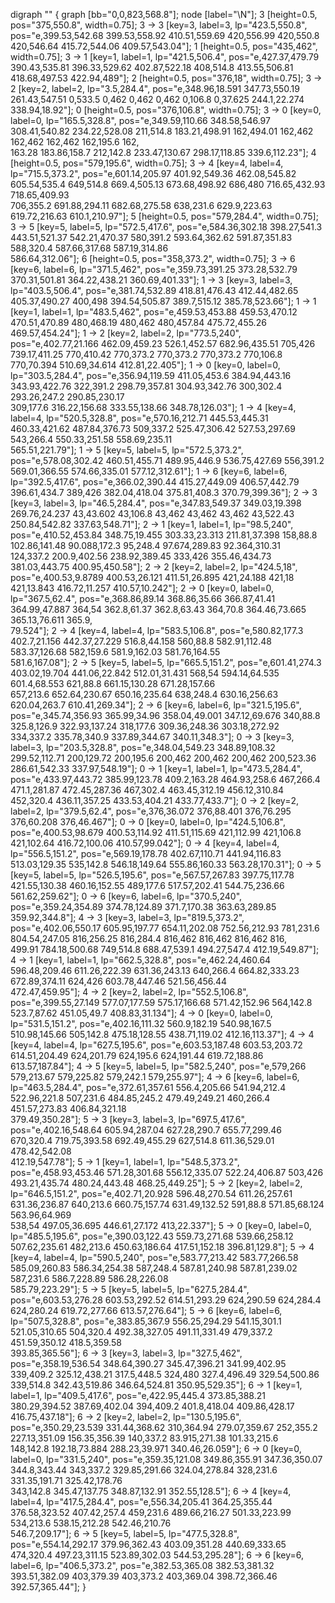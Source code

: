 digraph "" {
	graph [bb="0,0,823,568.8"];
	node [label="\N"];
	3	 [height=0.5,
		pos="375,550.8",
		width=0.75];
	3 -> 3 [key=3,
	label=3,
	lp="423.5,550.8",
	pos="e,399.53,542.68 399.53,558.92 410.51,559.69 420,556.99 420,550.8 420,546.64 415.72,544.06 409.57,543.04"];
1 [height=0.5,
	pos="435,462",
	width=0.75];
3 -> 1 [key=1,
label=1,
lp="421.5,506.4",
pos="e,427.37,479.79 390.43,535.81 396.33,529.62 402.87,522.18 408,514.8 413.55,506.81 418.68,497.53 422.94,489"];
2 [height=0.5,
pos="376,18",
width=0.75];
3 -> 2 [key=2,
label=2,
lp="3.5,284.4",
pos="e,348.96,18.591 347.73,550.19 261.43,547.51 0,533.5 0,462 0,462 0,462 0,106.8 0,37.625 244.1,22.274 338.94,18.92"];
0 [height=0.5,
pos="376,106.8",
width=0.75];
3 -> 0 [key=0,
label=0,
lp="165.5,328.8",
pos="e,349.59,110.66 348.58,546.97 308.41,540.82 234.22,528.08 211,514.8 183.21,498.91 162,494.01 162,462 162,462 162,462 162,195.6 162,\
163.28 183.86,158.7 212,142.8 233.47,130.67 298.17,118.85 339.6,112.23"];
4 [height=0.5,
pos="579,195.6",
width=0.75];
3 -> 4 [key=4,
label=4,
lp="715.5,373.2",
pos="e,601.14,205.97 401.92,549.36 462.08,545.82 605.54,535.4 649,514.8 669.4,505.13 673.68,498.92 686,480 716.65,432.93 718.65,409.93 \
706,355.2 691.88,294.11 682.68,275.58 638,231.6 629.9,223.63 619.72,216.63 610.1,210.97"];
5 [height=0.5,
pos="579,284.4",
width=0.75];
3 -> 5 [key=5,
label=5,
lp="572.5,417.6",
pos="e,584.36,302.18 398.27,541.3 443.51,521.37 542.21,470.37 580,391.2 593.64,362.62 591.87,351.83 588,320.4 587.66,317.68 587.19,314.86 \
586.64,312.06"];
6 [height=0.5,
pos="358,373.2",
width=0.75];
3 -> 6 [key=6,
label=6,
lp="371.5,462",
pos="e,359.73,391.25 373.28,532.79 370.31,501.81 364.22,438.21 360.69,401.33"];
1 -> 3 [key=3,
label=3,
lp="403.5,506.4",
pos="e,381.74,532.89 418.81,476.43 412.44,482.65 405.37,490.27 400,498 394.54,505.87 389.7,515.12 385.78,523.66"];
1 -> 1 [key=1,
label=1,
lp="483.5,462",
pos="e,459.53,453.88 459.53,470.12 470.51,470.89 480,468.19 480,462 480,457.84 475.72,455.26 469.57,454.24"];
1 -> 2 [key=2,
label=2,
lp="773.5,240",
pos="e,402.77,21.166 462.09,459.23 526.1,452.57 682.96,435.51 705,426 739.17,411.25 770,410.42 770,373.2 770,373.2 770,373.2 770,106.8 \
770,70.394 510.69,34.614 412.81,22.405"];
1 -> 0 [key=0,
label=0,
lp="303.5,284.4",
pos="e,356.94,119.59 411.05,453.6 384.94,443.16 343.93,422.76 322,391.2 298.79,357.81 304.93,342.76 300,302.4 293.26,247.2 290.85,230.17 \
309,177.6 316.22,156.68 333.55,138.66 348.78,126.03"];
1 -> 4 [key=4,
label=4,
lp="520.5,328.8",
pos="e,570.16,212.71 445.53,445.31 460.33,421.62 487.84,376.73 509,337.2 525.47,306.42 527.53,297.69 543,266.4 550.33,251.58 558.69,235.11 \
565.51,221.79"];
1 -> 5 [key=5,
label=5,
lp="572.5,373.2",
pos="e,578.08,302.42 460.51,455.71 489.95,446.9 536.75,427.69 556,391.2 569.01,366.55 574.66,335.01 577.12,312.61"];
1 -> 6 [key=6,
label=6,
lp="392.5,417.6",
pos="e,366.02,390.44 415.27,449.09 406.57,442.79 396.61,434.7 389,426 382.04,418.04 375.81,408.3 370.79,399.36"];
2 -> 3 [key=3,
label=3,
lp="46.5,284.4",
pos="e,347.83,549.37 349.03,19.398 269.76,24.237 43,43.602 43,106.8 43,462 43,462 43,462 43,522.43 250.84,542.82 337.63,548.71"];
2 -> 1 [key=1,
label=1,
lp="98.5,240",
pos="e,410.52,453.84 348.75,19.455 303.33,23.313 211.81,37.398 158,88.8 102.86,141.48 90.088,172.3 95,248.4 97.674,289.83 92.364,310.31 \
124,337.2 200.9,402.56 238.92,389.45 333,426 355.46,434.73 381.03,443.75 400.95,450.58"];
2 -> 2 [key=2,
label=2,
lp="424.5,18",
pos="e,400.53,9.8789 400.53,26.121 411.51,26.895 421,24.188 421,18 421,13.843 416.72,11.257 410.57,10.242"];
2 -> 0 [key=0,
label=0,
lp="367.5,62.4",
pos="e,368.86,89.14 368.86,35.66 366.87,41.41 364.99,47.887 364,54 362.8,61.37 362.8,63.43 364,70.8 364.46,73.665 365.13,76.611 365.9,\
79.524"];
2 -> 4 [key=4,
label=4,
lp="583.5,106.8",
pos="e,580.82,177.3 402.7,21.156 442.37,27.229 516.8,44.158 560,88.8 582.91,112.48 583.37,126.68 582,159.6 581.9,162.03 581.76,164.55 \
581.6,167.08"];
2 -> 5 [key=5,
label=5,
lp="665.5,151.2",
pos="e,601.41,274.3 403.02,19.704 441.06,22.842 512.01,31.431 568,54 594.14,64.535 601.4,68.553 621,88.8 661.15,130.28 671.28,157.66 \
657,213.6 652.64,230.67 650.16,235.64 638,248.4 630.16,256.63 620.04,263.7 610.41,269.34"];
2 -> 6 [key=6,
label=6,
lp="321.5,195.6",
pos="e,345.74,356.93 365.99,34.96 358.04,49.001 347.12,69.676 340,88.8 325.8,126.9 322.93,137.24 318,177.6 309.36,248.36 303.18,272.92 \
334,337.2 335.78,340.9 337.89,344.67 340.11,348.3"];
0 -> 3 [key=3,
label=3,
lp="203.5,328.8",
pos="e,348.04,549.23 348.89,108.32 299.52,112.71 200,129.72 200,195.6 200,462 200,462 200,462 200,523.36 286.61,542.33 337.97,548.19"];
0 -> 1 [key=1,
label=1,
lp="473.5,284.4",
pos="e,433.97,443.72 385.99,123.78 409.2,163.28 464.93,258.6 467,266.4 471.1,281.87 472.45,287.36 467,302.4 463.45,312.19 456.12,310.84 \
452,320.4 436.11,357.25 433.53,404.21 433.77,433.7"];
0 -> 2 [key=2,
label=2,
lp="379.5,62.4",
pos="e,376,36.072 376,88.401 376,76.295 376,60.208 376,46.467"];
0 -> 0 [key=0,
label=0,
lp="424.5,106.8",
pos="e,400.53,98.679 400.53,114.92 411.51,115.69 421,112.99 421,106.8 421,102.64 416.72,100.06 410.57,99.042"];
0 -> 4 [key=4,
label=4,
lp="556.5,151.2",
pos="e,569.19,178.78 402.67,110.71 441.94,116.83 513.03,129.35 535,142.8 546.18,149.64 555.86,160.33 563.28,170.31"];
0 -> 5 [key=5,
label=5,
lp="526.5,195.6",
pos="e,567.57,267.83 397.75,117.78 421.55,130.38 460.16,152.55 489,177.6 517.57,202.41 544.75,236.66 561.62,259.62"];
0 -> 6 [key=6,
label=6,
lp="370.5,240",
pos="e,359.24,354.89 374.78,124.89 371.7,170.38 363.63,289.85 359.92,344.8"];
4 -> 3 [key=3,
label=3,
lp="819.5,373.2",
pos="e,402.06,550.17 605.95,197.77 654.11,202.08 752.56,212.93 781,231.6 804.54,247.05 816,256.25 816,284.4 816,462 816,462 816,462 816,\
499.91 784.18,500.68 749,514.8 688.47,539.1 494.27,547.4 412.19,549.87"];
4 -> 1 [key=1,
label=1,
lp="662.5,328.8",
pos="e,462.24,460.64 596.48,209.46 611.26,222.39 631.36,243.13 640,266.4 664.82,333.23 672.89,374.11 624,426 603.78,447.46 521.56,456.44 \
472.47,459.95"];
4 -> 2 [key=2,
label=2,
lp="552.5,106.8",
pos="e,399.55,27.149 577.07,177.59 575.17,166.68 571.42,152.96 564,142.8 523.7,87.62 451.05,49.7 408.83,31.134"];
4 -> 0 [key=0,
label=0,
lp="531.5,151.2",
pos="e,402.16,111.32 560.9,182.19 540.98,167.5 510.98,145.66 505,142.8 475.18,128.55 438.71,119.02 412.16,113.37"];
4 -> 4 [key=4,
label=4,
lp="627.5,195.6",
pos="e,603.53,187.48 603.53,203.72 614.51,204.49 624,201.79 624,195.6 624,191.44 619.72,188.86 613.57,187.84"];
4 -> 5 [key=5,
label=5,
lp="582.5,240",
pos="e,579,266 579,213.67 579,225.82 579,242.1 579,255.97"];
4 -> 6 [key=6,
label=6,
lp="463.5,284.4",
pos="e,372.61,357.61 556.4,205.66 541.94,212.4 522.96,221.8 507,231.6 484.85,245.2 479.49,249.21 460,266.4 451.57,273.83 406.84,321.18 \
379.49,350.28"];
5 -> 3 [key=3,
label=3,
lp="697.5,417.6",
pos="e,402.16,548.64 605.94,287.04 627.28,290.7 655.77,299.46 670,320.4 719.75,393.58 692.49,455.29 627,514.8 611.36,529.01 478.42,542.08 \
412.19,547.78"];
5 -> 1 [key=1,
label=1,
lp="548.5,373.2",
pos="e,458.93,453.46 571.28,301.68 556.12,335.07 522.24,406.87 503,426 493.21,435.74 480.24,443.48 468.25,449.25"];
5 -> 2 [key=2,
label=2,
lp="646.5,151.2",
pos="e,402.71,20.928 596.48,270.54 611.26,257.61 631.36,236.87 640,213.6 660.75,157.74 631.49,132.52 591,88.8 571.85,68.124 563.96,64.969 \
538,54 497.05,36.695 446.61,27.172 413,22.337"];
5 -> 0 [key=0,
label=0,
lp="485.5,195.6",
pos="e,390.03,122.43 559.73,271.68 539.66,258.12 507.62,235.61 482,213.6 450.63,186.64 417.51,152.18 396.81,129.8"];
5 -> 4 [key=4,
label=4,
lp="590.5,240",
pos="e,583.77,213.42 583.77,266.58 585.09,260.83 586.34,254.38 587,248.4 587.81,240.98 587.81,239.02 587,231.6 586.7,228.89 586.28,226.08 \
585.79,223.29"];
5 -> 5 [key=5,
label=5,
lp="627.5,284.4",
pos="e,603.53,276.28 603.53,292.52 614.51,293.29 624,290.59 624,284.4 624,280.24 619.72,277.66 613.57,276.64"];
5 -> 6 [key=6,
label=6,
lp="507.5,328.8",
pos="e,383.85,367.9 556.25,294.29 541.15,301.1 521.05,310.65 504,320.4 492.38,327.05 491.11,331.49 479,337.2 451.59,350.12 418.5,359.58 \
393.85,365.56"];
6 -> 3 [key=3,
label=3,
lp="327.5,462",
pos="e,358.19,536.54 348.64,390.27 345.47,396.21 341.99,402.95 339,409.2 325.12,438.21 317.5,448.5 324,480 327.4,496.49 329.54,500.86 \
339,514.8 342.43,519.86 346.64,524.81 350.95,529.35"];
6 -> 1 [key=1,
label=1,
lp="409.5,417.6",
pos="e,422.95,445.4 373.85,388.21 380.29,394.52 387.69,402.04 394,409.2 401.8,418.04 409.86,428.17 416.75,437.18"];
6 -> 2 [key=2,
label=2,
lp="130.5,195.6",
pos="e,350.29,23.539 331.44,368.62 310,364.94 279.07,359.67 252,355.2 227.13,351.09 156.35,356.39 140,337.2 83.915,271.38 101.33,215.6 \
148,142.8 192.18,73.884 288.23,39.971 340.46,26.059"];
6 -> 0 [key=0,
label=0,
lp="331.5,240",
pos="e,359.35,121.08 349.86,355.91 347.36,350.07 344.8,343.44 343,337.2 329.85,291.66 324.04,278.84 328,231.6 331.35,191.71 325.42,178.76 \
343,142.8 345.47,137.75 348.87,132.91 352.55,128.5"];
6 -> 4 [key=4,
label=4,
lp="417.5,284.4",
pos="e,556.34,205.41 364.25,355.44 376.58,323.52 407.42,257.4 459,231.6 489.66,216.27 501.33,223.99 534,213.6 538.15,212.28 542.46,210.76 \
546.7,209.17"];
6 -> 5 [key=5,
label=5,
lp="477.5,328.8",
pos="e,554.14,292.17 379.96,362.43 403.09,351.28 440.69,333.65 474,320.4 497.23,311.15 523.89,302.03 544.53,295.28"];
6 -> 6 [key=6,
label=6,
lp="406.5,373.2",
pos="e,382.53,365.08 382.53,381.32 393.51,382.09 403,379.39 403,373.2 403,369.04 398.72,366.46 392.57,365.44"];
}

